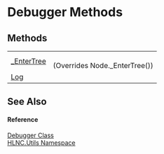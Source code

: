 # Debugger Methods




## Methods
<table>
<tr>
<td><a href="M_HLNC_Utils_Debugger__EnterTree">_EnterTree</a></td>
<td><br />(Overrides Node._EnterTree())</td></tr>
<tr>
<td><a href="M_HLNC_Utils_Debugger_Log">Log</a></td>
<td> </td></tr>
</table>

## See Also


#### Reference
<a href="T_HLNC_Utils_Debugger">Debugger Class</a>  
<a href="N_HLNC_Utils">HLNC.Utils Namespace</a>  
